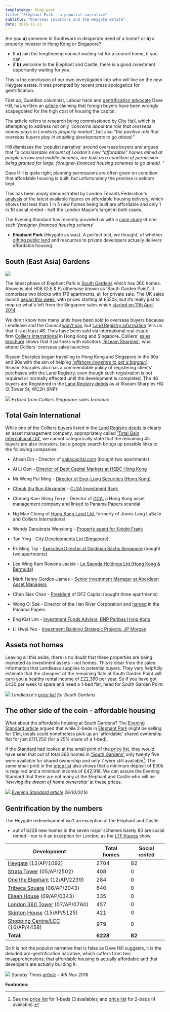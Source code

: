 ```yaml
---
templateKey: blog-post
title: "Elephant Park - a populist narrative"
subtitle: "Overseas investors and the Heygate estate"
date: 2016-11-12
---
```

Are you __a)__ someone in Southwark in desperate need of a home?
  or __b)__ a property investor in Hong Kong or Singapore?

 * If __a)__ join the lengthening council waiting list for a council home, if 
   you can.
 * if __b)__ welcome to the Elephant and Castle, there is a good investment 
   opportunity waiting for you.

This is the conclusion of our own investigation into who will live on the new 
Heygate estate. It was prompted by recent press apologetics for gentrification. 

First up, Guardian columnist, Labour hack and [gentrification 
advocate](https://www.theguardian.com/uk-news/davehillblog/2016/oct/24/lets-get-our-gentrification-story-straight) 
Dave Hill, has written an 
[article](https://www.theguardian.com/uk-news/davehillblog/2016/nov/01/london-housing-sadiq-khan-research-brief-recognises-need-for-overseas-investors) 
claiming that foreign buyers have been wrongly scapegoated for the high cost of 
housing the capital.

The article refers to research being commissioned by City Hall, which is 
attempting to address not only  _'concerns about the role that overseas money 
plays in London’s property market'_, but also _"the positive role that overseas 
buyers play in enabling developments to go ahead."_
 
Hill dismisses the 'populist narrative' around overseas buyers and argues that 
_"a considerable amount of London’s new “affordable” homes aimed at people on 
low and middle incomes, are built as a condition of permission being granted 
for large, foreigner-financed housing schemes to go ahead. "_ 

Dave Hill is quite right; planning permissions are often given on condition 
that affordable housing is built, but unfortunately the promise is seldom kept.  

This has been amply demonstrated by London Tenants Federation's 
[analysis](http://35percent.org/2016-05-07-southwark-in-bottom-3-boroughs-for-affordable-housing-delivery/) 
of the latest available figures on affordable housing delivery, which shows 
that less than 1 in 5 new homes being built are affordable and only 1 in 10 
social rented - half the London Mayor's target in both cases.

The Evening Standard has recently provided us with a [case 
study](http://35percent.org/img/standard26102016-rotated.pdf) of one such _'foreigner-financed housing 
scheme'_ 
- __Elephant Park__ (Heygate as was). A perfect test, we thought, of whether 
  [gifting public 
land](http://35percent.org/2016-05-11-no-profit-share-the-true-value-of-the-heygate-regeneration/) 
and resources to private developers actually delivers affordable housing.

## South (East Asia) Gardens

![](http://35percent.org/img/southgardenpoint.JPG)

The latest phase of Elephant Park is [South 
Gardens](http://www.elephantpark.co.uk/elephant-park/explore-the-development/south-garden) 
which has 360 homes. Above is plot H06 (D,E & F) otherwise known as 'South 
Garden Point'. It comprises two blocks with 179 apartments, all for private 
sale. The UK sales launch [began this 
week](http://35percent.org/img/southgardensuklaunch.jpg), 
with prices starting at £550k, but it’s really just to mop up what's left from 
the Singapore sales which [started on 11th April 
2014](http://www.propertyguru.com.sg/property-management-news/2014/4/37646/elephant-park-sales-in-singapore).  

We don't know how many units have been sold to overseas buyers because 
Lendlease and the Council [won't say](https://youtu.be/WZRV4KMxuEk), but [Land 
Registry 
information](http://35percent.org/img/LRegisterSouthGardens.pdf) 
tells us that it is at least 46. They have been sold via international real 
estate firm [Colliers International](http://www.colliers.com/en-us) in Hong 
Kong and Singapore. Colliers' [sales 
brochure](http://35percent.org/img/South-Gardens-Fact-Sheet-CIHK.pdf) shows 
that it partners with solicitors ['Riseam 
Sharples'](http://www.riseamsharples.com/legal-services/overseas-property-exhibitions), 
who attend Colliers' overseas sales launches.

Riseam Sharples began travelling to Hong Kong and Singapore in the 80s and 90s 
with the aim of helping [_'offshore investors to get a 
bargain'_](http://www.riseamsharples.com/legal-services/overseas-property-exhibitions). 
Riseam Sharples also has a commendable policy of registering clients' purchases 
with the Land Registry, even though such registration is not required or 
normally effected until the development is completed. The 46 buyers are 
Registered in the [Land Registry 
deeds](http://35percent.org/img/LRegisterSouthGardens.pdf) as 
at Riseam Sharples HQ (2 Tower St, WC2H 9NP):

![](http://35percent.org/img/purchaserssolicitor.png)
*Extract from Colliers Singapore sales brochure*


## Total Gain International
While one of the Colliers buyers listed in the [Land Registry 
deeds](http://35percent.org/img/LRegisterSouthGardens.pdf) is clearly an asset management company, appropriately called ['Total Gain International Ltd'](https://www.hkgbusiness.com/en/company/Total-Gain-International-Limited), we cannot categorically state that the remaining 45 buyers are also investors, but a google search brings up possible links to the following companies:

 * Ahsan Din - Director of 
   [sakacapital.com](http://www.bankingandfinance.com.sg/company/details/80119512/saka-capital-pte-ltd) 
(bought two apartments)

 * Ai Li Oon - [Director of Debt Capital Markets at HSBC Hong Kong](https://www.linkedin.com/in/ai-li-oon-b0734b)

 *  Mr Wong Pui Ming - [Director of Ever-Long Securities (Hong Kong)](https://webb-site.com/codocs/SFC040901.pdf)

 * [Cheuk Siu Bun Alexander](https://www.linkedin.com/in/alex-cheuk-3ab418b0) - [CLSA Investment 
Bank](http://www.bloomberg.com/research/stocks/private/snapshot.asp?privcapId=1567021)

 * Cheung Kam Shing Terry - Director of [GCA](http://www.gca.com.hk/eng/Aboutus/Company%20Overview), a Hong Kong asset management company and [linked](https://offshoreleaks.icij.org/nodes/60380) to Panama Papers scandal

 * Ng Man Chung of [Hong Kong Land Ltd](https://www.linkedin.com/in/chung-man-ng), formerly of Jones Lang LaSalle and Colliers International

 * Wendy Danubrata Wenxiong - [Property agent for Knight Frank](https://www.qqstay.co/listing/wendy-danubrata-wenxiong/5YBEYG00000)

 * Tan Ying - [City Developments Ltd (Singapore)](http://www.cdl.com.sg/app/cdl/index.xml)

 * Ek Ming Tay - [Executive Director at Goldman Sachs Singapore](https://www.linkedin.com/in/ekmingtay) (bought two apartments)
  
 * Lee Wing Kam Rowena Jackie - [Le Saunda Holdings Ltd (Hong Kong & Bermuda)](http://www.lesaunda.com.hk/InvestorRelations-pdf/A20060711E.pdf)

 * Mark Henry Gordon-James - [Senior Investment Manager at Aberdeen Asset Managers](http://www.bloomberg.com/research/stocks/private/person.asp?personId=28908323&privcapId=209963323)

 * Chen Siak Chan - [President](http://www.bloomberg.com/Research/stocks/private/person.asp?personId=44920892&privcapId=4481325&previousCapId=4481325&previousTitle=DFZ%20Capital%20Bhd) 
of DFZ Capital (bought three apartments)

 * Wong Oi Sze - Director of the Han River Corporation and [named](https://offshoreleaks.icij.org/nodes/12204853) in the Panama Papers

 * Eng Kiat Lim - [Investment Funds Advisor, BNP Paribas Hong Kong](https://www.linkedin.com/in/eng-kiat-lim-a7489059)

 * Li Hwei Yeo - [Investment Banking Strategic Projects, JP Morgan](https://www.linkedin.com/in/li-hwei-yeo-b87543)

## Assets not homes
Leaving all this aside, there is no doubt that these properties are being 
marketed as investment assets - not homes. This is clear from the sales 
information that Lendlease supplies to potential buyers. They very helpfully 
estimate that the cheapest of the remaining flats at South Garden Point will 
earn you a healthy rental income of £22,360 per year. So if you have got £430 
per week to spare and need a 1-bed flat, head for South Garden Point. 

![](http://35percent.org/img/Availability_1_bedrooms_WC_South_Gardens.png)
*Lendlease's [price list](http://35percent.org/img/Availability_1_bedrooms_WC_South_Gardens.pdf) 
for South Gardens*

## The other side of the coin - affordable housing
What about the affordable housing at South Gardens? The [Evening Standard 
article](http://35percent.org/img/standard26102016-rotated.pdf) argued that while 2-beds in [Elephant Park](http://elephantpark.co.uk) might be selling for £1m, locals could 
nonetheless pick up an 'affordable' shared ownership flat for just £111,250 
(for a 25% share of a 1-bed).  

If the Standard had looked at the small print of the [price 
list](https://lqpricedin.co.uk/wp-content/uploads/2015/04/Elephant-park-1-bed-October16.pdf), 
they would have seen that out of total 360 homes in ['South 
Gardens'](http://www.elephantpark.co.uk/elephant-park/explore-the-development/south-garden)
only twenty five were available for shared ownership and only 7 were still 
available[^1]. The same small print in the [price 
list](https://lqpricedin.co.uk/wp-content/uploads/2015/04/Elephant-park-1-bed-October16.pdf) 
also shows that a minimum deposit of £30k is required and a minimum income of 
£42,918. We can assure the Evening Standard that there are not many at the 
Elephant and Castle who will be _'reviving the dream of home ownership'_ at 
these prices.

![](http://35percent.org/img/standard26102016.jpg)
*[Evening Standard 
article](http://35percent.org/img/standard26102016-rotated.pdf) 26/10/2016*

## Gentrification by the numbers
The Heygate redevelopment isn't an exception at the Elephant and Castle 
- out of 6228 new homes in the seven major schemes barely 80 are social rented - 
  nor is it an exception for London, as the [LTF 
figures](http://35percent.org/img/LTF_delivery_of_housing_in_London_2014-15.pdf) 
show.

|__Development__| __Total homes__  | __Social rented__ |
|---|---|---|
| [Heygate](/heygate-regeneration-faq) (12/AP/1092) | 2704  | 82  |
| [Strata Tower](/strata-tower) (05/AP/2502) | 408  | 0  |
| [One the Elephant](/one-the-elephant) (12/AP/2239) | 284  | 0  |
| [Tribeca Square](/tribeca-square) (08/AP/2043) | 640 | 0 |
| [Eileen House](/eileen-house) (09/AP/0343) | 335 | 0 |
| [London 360 Tower](/london-360-tower) (07/AP/0760) | 457 | 0 |
| [Skipton House](/skipton-house) (15/AP/5125) | 421 | 0 |
| [Shopping Centre/LCC](/shopping-centre) (16/AP/4458) | 979 | 0 |
| __Total:__ | __6228__ | __82__ |

So it is not the populist narrative that is false as Dave Hill suggests, it is 
the deluded pro-gentrification narrative, which suffers from two 
misapprehensions; that affordable housing is actually affordable and that 
developers are actually building it.

![](/img/sundaytimes4thNov2016.png)
*Sunday Times [article](/img/sundaytimes4thNov2016.pdf) - 4th Nov 2016*

__Footnotes:__

[^1]: See the [price list](https://lqpricedin.co.uk/wp-content/uploads/2015/04/Elephant-park-1-BED-pricelist-OCT16.pdf) for 1-beds (3 available); and [price list](https://lqpricedin.co.uk/wp-content/uploads/2015/04/Elephant-park-pricelist-31-10-16-OCT16.pdf) for 2-beds (4 available).
